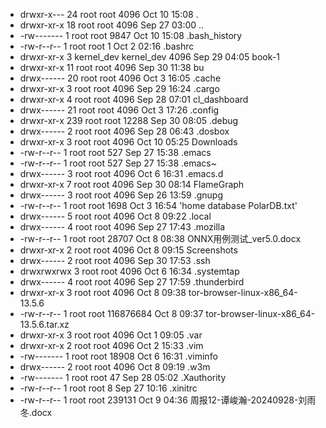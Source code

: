 - drwxr-x---  24 root       root            4096 Oct 10 15:08  .
- drwxr-xr-x  18 root       root            4096 Sep 27 03:00  ..
- -rw-------   1 root       root            9847 Oct 10 15:08  .bash_history
- -rw-r--r--   1 root       root               1 Oct  2 02:16  .bashrc
- drwxr-xr-x   3 kernel_dev kernel_dev      4096 Sep 29 04:05  book-1
- drwxr-xr-x  11 root       root            4096 Sep 30 11:38  bu
- drwx------  20 root       root            4096 Oct  3 16:05  .cache
- drwxr-xr-x   3 root       root            4096 Sep 29 16:24  .cargo
- drwxr-xr-x   4 root       root            4096 Sep 28 07:01  cl_dashboard
- drwx------  21 root       root            4096 Oct  3 17:26  .config
- drwxr-xr-x 239 root       root           12288 Sep 30 08:05  .debug
- drwx------   2 root       root            4096 Sep 28 06:43  .dosbox
- drwxr-xr-x   3 root       root            4096 Oct 10 05:25  Downloads
- -rw-r--r--   1 root       root             527 Sep 27 15:38  .emacs
- -rw-r--r--   1 root       root             527 Sep 27 15:38  .emacs~
- drwx------   3 root       root            4096 Oct  6 16:31  .emacs.d
- drwxr-xr-x   7 root       root            4096 Sep 30 08:14  FlameGraph
- drwx------   3 root       root            4096 Sep 26 13:59  .gnupg
- -rw-r--r--   1 root       root            1698 Oct  3 16:54 'home database PolarDB.txt'
- drwx------   5 root       root            4096 Oct  8 09:22  .local
- drwx------   4 root       root            4096 Sep 27 17:43  .mozilla
- -rw-r--r--   1 root       root           28707 Oct  8 08:38  ONNX用例测试_ver5.0.docx
- drwxr-xr-x   2 root       root            4096 Oct  8 09:15  Screenshots
- drwx------   2 root       root            4096 Sep 30 17:53  .ssh
- drwxrwxrwx   3 root       root            4096 Oct  6 16:34  .systemtap
- drwx------   4 root       root            4096 Sep 27 17:59  .thunderbird
- drwxr-xr-x   3 root       root            4096 Oct  8 09:38  tor-browser-linux-x86_64-13.5.6
- -rw-r--r--   1 root       root       116876684 Oct  8 09:37  tor-browser-linux-x86_64-13.5.6.tar.xz
- drwxr-xr-x   3 root       root            4096 Oct  1 09:05  .var
- drwxr-xr-x   2 root       root            4096 Oct  2 15:33  .vim
- -rw-------   1 root       root           18908 Oct  6 16:31  .viminfo
- drwx------   2 root       root            4096 Oct  8 09:19  .w3m
- -rw-------   1 root       root              47 Sep 28 05:02  .Xauthority
- -rw-r--r--   1 root       root               8 Sep 27 10:16  .xinitrc
- -rw-r--r--   1 root       root          239131 Oct  9 04:36  周报12-谭峻瀚-20240928-刘雨冬.docx

